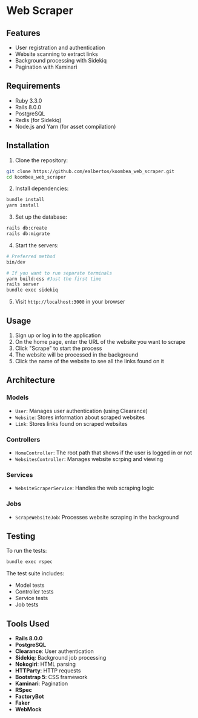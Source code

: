# Web Scraper

## Features

- User registration and authentication
- Website scanning to extract links
- Background processing with Sidekiq
- Pagination with Kaminari

## Requirements

- Ruby 3.3.0
- Rails 8.0.0
- PostgreSQL
- Redis (for Sidekiq)
- Node.js and Yarn (for asset compilation)

## Installation

1. Clone the repository:
```bash
git clone https://github.com/ealbertos/koombea_web_scraper.git
cd koombea_web_scraper
```

2. Install dependencies:
```bash
bundle install
yarn install
```

3. Set up the database:
```bash
rails db:create
rails db:migrate
```

4. Start the servers:
```bash
# Preferred method
bin/dev

# If you want to run separate terminals
yarn build:css #Just the first time
rails server
bundle exec sidekiq
```

5. Visit `http://localhost:3000` in your browser

## Usage

1. Sign up or log in to the application
2. On the home page, enter the URL of the website you want to scrape
3. Click "Scrape" to start the process
4. The website will be processed in the background
5. Click the name of the website to see all the links found on it

## Architecture

### Models
- `User`: Manages user authentication (using Clearance)
- `Website`: Stores information about scraped websites
- `Link`: Stores links found on scraped websites

### Controllers
- `HomeController`: The root path that shows if the user is logged in or not
- `WebsitesController`: Manages website scrping and viewing

### Services
- `WebsiteScraperService`: Handles the web scraping logic

### Jobs
- `ScrapeWebsiteJob`: Processes website scraping in the background

## Testing

To run the tests:
```bash
bundle exec rspec
```

The test suite includes:
- Model tests
- Controller tests
- Service tests
- Job tests

## Tools Used

- **Rails 8.0.0**
- **PostgreSQL**
- **Clearance**: User authentication
- **Sidekiq**: Background job processing
- **Nokogiri**: HTML parsing
- **HTTParty**: HTTP requests
- **Bootstrap 5**: CSS framework
- **Kaminari**: Pagination
- **RSpec**
- **FactoryBot**
- **Faker**
- **WebMock**
